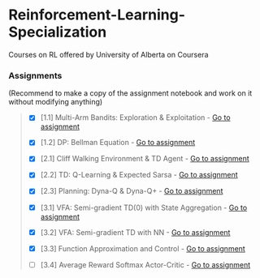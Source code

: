 # Reinforcement-Learning-Specialization
Courses on RL offered by University of Alberta on Coursera
 ### Assignments 
 (Recommend to make a copy of the assignment notebook and work on it without modifying anything)
 
 
 > - [x] [1.1] Multi-Arm Bandits: Exploration & Exploitation -  [Go to assignment](https://github.com/sophot/Reinforcement-Learning-Specialization/tree/master/1_Fundamentals%20of%20Reinforcement%20Learning/Week%201/Notebook:%20Bandits%20and%20Exploration-Exploitation)
 >
 > - [x] [1.2] DP: Bellman Equation - [Go to assignment](https://github.com/sophot/Reinforcement-Learning-Specialization/tree/master/1_Fundamentals%20of%20Reinforcement%20Learning/Week%204/Notebook:%20Optimal%20Policies%20with%20Dynamic%20Programming)
 >
 > - [x] [2.1] Cliff Walking Environment & TD Agent - [Go to assignment](https://github.com/sophot/Reinforcement-Learning-Specialization/tree/master/2_Sample-based%20Learning%20Methods/Week%203/Notebook:%20Policy%20Evaluation%20with%20Temporal%20Difference%20Learning)
 >
 > - [x] [2.2] TD: Q-Learning & Expected Sarsa - [Go to assignment](https://github.com/sophot/Reinforcement-Learning-Specialization/tree/master/2_Sample-based%20Learning%20Methods/Week%204/Notebook:%20Q-Learning%20and%20Expected%20Sarsa)
 >
 > - [x] [2.3] Planning: Dyna-Q & Dyna-Q+ - [Go to assignment](https://github.com/sophot/Reinforcement-Learning-Specialization/tree/master/2_Sample-based%20Learning%20Methods/Week%205/Notebook:%20Dyna-Q%20and%20Dyna-Q%2B)
 >
 > - [x] [3.1] VFA: Semi-gradient TD(0) with State Aggregation - [Go to assignment](https://github.com/sophot/Reinforcement-Learning-Specialization/tree/master/3_Prediction%20and%20Control%20with%20Function%20Approximation/Week%201/Notebook:%20Semi-gradient%20TD(0)%20with%20State%20Aggregation)
 >
 > - [x] [3.2] VFA: Semi-gradient TD with NN - [Go to assignment](https://github.com/sophot/Reinforcement-Learning-Specialization/tree/master/3_Prediction%20and%20Control%20with%20Function%20Approximation/Week%202/Notebook:%20Semi-gradient%20TD%20with%20a%20Neural%20Network)
 >
 > - [x] [3.3] Function Approximation and Control - [Go to assignment](https://github.com/sophot/Reinforcement-Learning-Specialization/tree/master/3_Prediction%20and%20Control%20with%20Function%20Approximation/Week%203/Notebook:%20Function%20Approximation%20and%20Control)
 > 
 > - [ ] [3.4] Average Reward Softmax Actor-Critic - [Go to assignment](https://github.com/sophot/Reinforcement-Learning-Specialization/tree/master/3_Prediction%20and%20Control%20with%20Function%20Approximation/Week%204/Notebook:%20Average%20Reward%20Softmax%20Actor-Critic%20using%20Tile-coding)
 >
